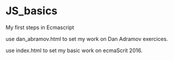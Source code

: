 # JS_basics
 My first steps in Ecmascript
 
 use dan_abramov.html to set my work on Dan Adramov exercices.
 
 use index.html to set my basic work on ecmaScrit 2016.
